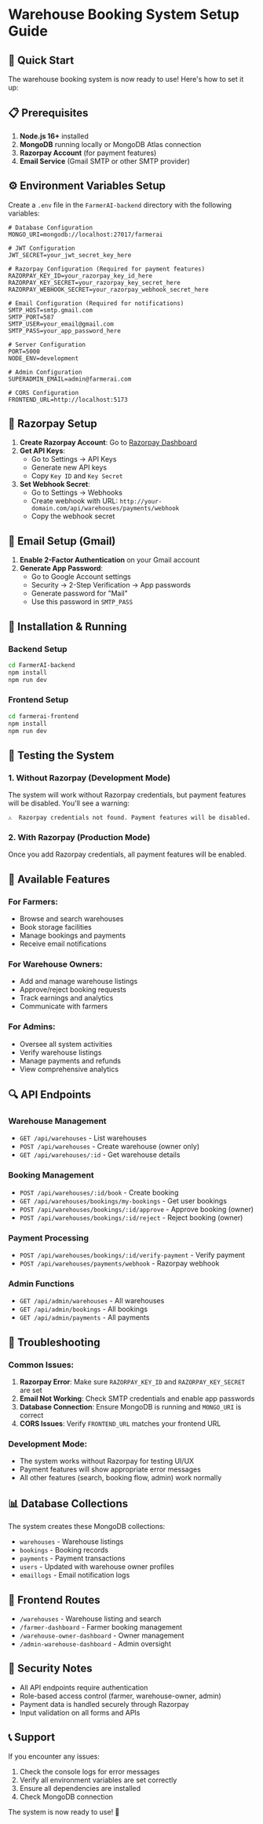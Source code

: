 # Warehouse Booking System Setup Guide

## 🚀 Quick Start

The warehouse booking system is now ready to use! Here's how to set it up:

## 📋 Prerequisites

1. **Node.js 16+** installed
2. **MongoDB** running locally or MongoDB Atlas connection
3. **Razorpay Account** (for payment features)
4. **Email Service** (Gmail SMTP or other SMTP provider)

## ⚙️ Environment Variables Setup

Create a `.env` file in the `FarmerAI-backend` directory with the following variables:

```env
# Database Configuration
MONGO_URI=mongodb://localhost:27017/farmerai

# JWT Configuration
JWT_SECRET=your_jwt_secret_key_here

# Razorpay Configuration (Required for payment features)
RAZORPAY_KEY_ID=your_razorpay_key_id_here
RAZORPAY_KEY_SECRET=your_razorpay_key_secret_here
RAZORPAY_WEBHOOK_SECRET=your_razorpay_webhook_secret_here

# Email Configuration (Required for notifications)
SMTP_HOST=smtp.gmail.com
SMTP_PORT=587
SMTP_USER=your_email@gmail.com
SMTP_PASS=your_app_password_here

# Server Configuration
PORT=5000
NODE_ENV=development

# Admin Configuration
SUPERADMIN_EMAIL=admin@farmerai.com

# CORS Configuration
FRONTEND_URL=http://localhost:5173
```

## 🔧 Razorpay Setup

1. **Create Razorpay Account**: Go to [Razorpay Dashboard](https://dashboard.razorpay.com/)
2. **Get API Keys**: 
   - Go to Settings → API Keys
   - Generate new API keys
   - Copy `Key ID` and `Key Secret`
3. **Set Webhook Secret**:
   - Go to Settings → Webhooks
   - Create webhook with URL: `http://your-domain.com/api/warehouses/payments/webhook`
   - Copy the webhook secret

## 📧 Email Setup (Gmail)

1. **Enable 2-Factor Authentication** on your Gmail account
2. **Generate App Password**:
   - Go to Google Account settings
   - Security → 2-Step Verification → App passwords
   - Generate password for "Mail"
   - Use this password in `SMTP_PASS`

## 🚀 Installation & Running

### Backend Setup
```bash
cd FarmerAI-backend
npm install
npm run dev
```

### Frontend Setup
```bash
cd farmerai-frontend
npm install
npm run dev
```

## 🎯 Testing the System

### 1. **Without Razorpay (Development Mode)**
The system will work without Razorpay credentials, but payment features will be disabled. You'll see a warning:
```
⚠️  Razorpay credentials not found. Payment features will be disabled.
```

### 2. **With Razorpay (Production Mode)**
Once you add Razorpay credentials, all payment features will be enabled.

## 📱 Available Features

### For Farmers:
- Browse and search warehouses
- Book storage facilities
- Manage bookings and payments
- Receive email notifications

### For Warehouse Owners:
- Add and manage warehouse listings
- Approve/reject booking requests
- Track earnings and analytics
- Communicate with farmers

### For Admins:
- Oversee all system activities
- Verify warehouse listings
- Manage payments and refunds
- View comprehensive analytics

## 🔍 API Endpoints

### Warehouse Management
- `GET /api/warehouses` - List warehouses
- `POST /api/warehouses` - Create warehouse (owner only)
- `GET /api/warehouses/:id` - Get warehouse details

### Booking Management
- `POST /api/warehouses/:id/book` - Create booking
- `GET /api/warehouses/bookings/my-bookings` - Get user bookings
- `POST /api/warehouses/bookings/:id/approve` - Approve booking (owner)
- `POST /api/warehouses/bookings/:id/reject` - Reject booking (owner)

### Payment Processing
- `POST /api/warehouses/bookings/:id/verify-payment` - Verify payment
- `POST /api/warehouses/payments/webhook` - Razorpay webhook

### Admin Functions
- `GET /api/admin/warehouses` - All warehouses
- `GET /api/admin/bookings` - All bookings
- `GET /api/admin/payments` - All payments

## 🐛 Troubleshooting

### Common Issues:

1. **Razorpay Error**: Make sure `RAZORPAY_KEY_ID` and `RAZORPAY_KEY_SECRET` are set
2. **Email Not Working**: Check SMTP credentials and enable app passwords
3. **Database Connection**: Ensure MongoDB is running and `MONGO_URI` is correct
4. **CORS Issues**: Verify `FRONTEND_URL` matches your frontend URL

### Development Mode:
- The system works without Razorpay for testing UI/UX
- Payment features will show appropriate error messages
- All other features (search, booking flow, admin) work normally

## 📊 Database Collections

The system creates these MongoDB collections:
- `warehouses` - Warehouse listings
- `bookings` - Booking records
- `payments` - Payment transactions
- `users` - Updated with warehouse owner profiles
- `emaillogs` - Email notification logs

## 🎨 Frontend Routes

- `/warehouses` - Warehouse listing and search
- `/farmer-dashboard` - Farmer booking management
- `/warehouse-owner-dashboard` - Owner management
- `/admin-warehouse-dashboard` - Admin oversight

## 🔐 Security Notes

- All API endpoints require authentication
- Role-based access control (farmer, warehouse-owner, admin)
- Payment data is handled securely through Razorpay
- Input validation on all forms and APIs

## 📞 Support

If you encounter any issues:
1. Check the console logs for error messages
2. Verify all environment variables are set correctly
3. Ensure all dependencies are installed
4. Check MongoDB connection

The system is now ready to use! 🎉










